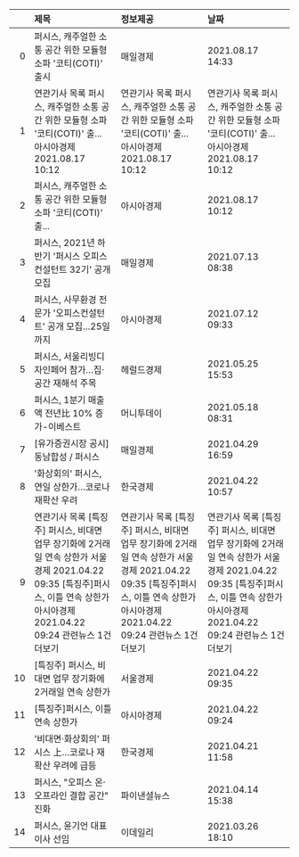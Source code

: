 |    | 제목                                                                                                                                                                                      | 정보제공                                                                                                                                                                                  | 날짜                                                                                                                                                                                      |
|---:|:------------------------------------------------------------------------------------------------------------------------------------------------------------------------------------------|:------------------------------------------------------------------------------------------------------------------------------------------------------------------------------------------|:------------------------------------------------------------------------------------------------------------------------------------------------------------------------------------------|
|  0 | 퍼시스, 캐주얼한 소통 공간 위한 모듈형 소파 '코티(COTI)' 출시                                                                                                                             | 매일경제                                                                                                                                                                                  | 2021.08.17 14:33                                                                                                                                                                          |
|  1 | 연관기사 목록  퍼시스, 캐주얼한 소통 공간 위한 모듈형 소파 '코티(COTI)' 출...  아시아경제  2021.08.17 10:12                                                                               | 연관기사 목록  퍼시스, 캐주얼한 소통 공간 위한 모듈형 소파 '코티(COTI)' 출...  아시아경제  2021.08.17 10:12                                                                               | 연관기사 목록  퍼시스, 캐주얼한 소통 공간 위한 모듈형 소파 '코티(COTI)' 출...  아시아경제  2021.08.17 10:12                                                                               |
|  2 | 퍼시스, 캐주얼한 소통 공간 위한 모듈형 소파 '코티(COTI)' 출...                                                                                                                            | 아시아경제                                                                                                                                                                                | 2021.08.17 10:12                                                                                                                                                                          |
|  3 | 퍼시스, 2021년 하반기 '퍼시스 오피스 컨설턴트 32기' 공개 모집                                                                                                                             | 매일경제                                                                                                                                                                                  | 2021.07.13 08:38                                                                                                                                                                          |
|  4 | 퍼시스, 사무환경 전문가 '오피스컨설턴트' 공개 모집…25일까지                                                                                                                               | 아시아경제                                                                                                                                                                                | 2021.07.12 09:33                                                                                                                                                                          |
|  5 | 퍼시스, 서울리빙디자인페어 참가…집·공간 재해석 주목                                                                                                                                       | 헤럴드경제                                                                                                                                                                                | 2021.05.25 15:53                                                                                                                                                                          |
|  6 | 퍼시스, 1분기 매출액 전년比 10% 증가-이베스트                                                                                                                                             | 머니투데이                                                                                                                                                                                | 2021.05.18 08:31                                                                                                                                                                          |
|  7 | [유가증권시장 공시] 동남합성 / 퍼시스                                                                                                                                                     | 매일경제                                                                                                                                                                                  | 2021.04.29 16:59                                                                                                                                                                          |
|  8 | '화상회의' 퍼시스, 연일 상한가…코로나 재확산 우려                                                                                                                                         | 한국경제                                                                                                                                                                                  | 2021.04.22 10:57                                                                                                                                                                          |
|  9 | 연관기사 목록  [특징주] 퍼시스, 비대면 업무 장기화에 2거래일 연속 상한가  서울경제  2021.04.22 09:35  [특징주]퍼시스, 이틀 연속 상한가  아시아경제  2021.04.22 09:24  관련뉴스 1건 더보기 | 연관기사 목록  [특징주] 퍼시스, 비대면 업무 장기화에 2거래일 연속 상한가  서울경제  2021.04.22 09:35  [특징주]퍼시스, 이틀 연속 상한가  아시아경제  2021.04.22 09:24  관련뉴스 1건 더보기 | 연관기사 목록  [특징주] 퍼시스, 비대면 업무 장기화에 2거래일 연속 상한가  서울경제  2021.04.22 09:35  [특징주]퍼시스, 이틀 연속 상한가  아시아경제  2021.04.22 09:24  관련뉴스 1건 더보기 |
| 10 | [특징주] 퍼시스, 비대면 업무 장기화에 2거래일 연속 상한가                                                                                                                                 | 서울경제                                                                                                                                                                                  | 2021.04.22 09:35                                                                                                                                                                          |
| 11 | [특징주]퍼시스, 이틀 연속 상한가                                                                                                                                                          | 아시아경제                                                                                                                                                                                | 2021.04.22 09:24                                                                                                                                                                          |
| 12 | '비대면·화상회의' 퍼시스 上…코로나 재확산 우려에 급등                                                                                                                                     | 한국경제                                                                                                                                                                                  | 2021.04.21 11:58                                                                                                                                                                          |
| 13 | 퍼시스, "오피스 온·오프라인 결합 공간" 진화                                                                                                                                               | 파이낸셜뉴스                                                                                                                                                                              | 2021.04.14 15:38                                                                                                                                                                          |
| 14 | 퍼시스, 윤기언 대표이사 선임                                                                                                                                                              | 이데일리                                                                                                                                                                                  | 2021.03.26 18:10                                                                                                                                                                          |